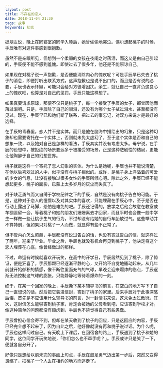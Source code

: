```yaml
---
layout: post
title: 不存在的恋人
date: 2018-11-04 21:30
tags: 故事
keywords: 初恋
---
```


据朋友说，晚上在同寝室的同学入睡后，她曾偷偷地哭泣。偶尔想起桃子的时候，手辰唯有对这件事感到很抱歉。

虽然不是亲眼所见，但想到一个柔弱的女孩在夜阑之时落泪，而这又是由自己引起的，手辰便不能不感到羞愧。即使过去了很多年，他还是不能原谅自己。

如果现在对桃子说一声抱歉，是否便能消除内心的愧疚呢？可是手辰早已失去了桃子的消息，即便打听出联系方式，这声抱歉也是说不出口的，而且是否有说的必要，手辰也表示怀疑，可能只会给对方徒增困扰。余生，就让自己一直背负这良心上的愧疚吧，也算是对自己的惩罚，手辰只能这样想了。

如果真要请求原谅，那便不仅只是桃子了，每一个接受了手辰的女子，都曾因他而落过泪吧。只是，手辰除了自己的眼泪，还没有为哪个女子拭过泪水，甚至都没有见过。现在，手辰早已和她们断了联系，把过去的事忘记，对双方来说才是最好的选择。

在手辰的青春里，恋人并不是实体，而只是他在脑海中描绘出的幻象，只是这种幻象却也需要寄托在一个实体上，否则就未免太虚幻了。至于这个实体是否和自己的想象一致，以及她对自己是怎样的看法，手辰其实并没有考虑太多。毋宁说，在手辰的设想中，被拒绝的场景要远多于被接受的场景，正是这种悲剧性的结局，更能让他陶醉于自己的幻想世界。

桃子就是这样一个寄托了恋人幻象的实体。为什么是她呢，手辰也并不能说清楚，在他以后喜欢过的人中，似乎没有与桃子相似的。或许，是桃子身上洋溢着的可爱的少女的气息，让没有接触过很多女性的手辰所倾心吧。除此之外，手辰已经不能想起更多，桃子的面影，已蒙上太多岁月的灰尘而失真了。

对于缺乏勇气而又自缚于学校纪律之下的手辰，自然是没有向桃子告白的可能。于是，这种对于恋人的憧憬以及对其实体的喜欢，只能埋藏在手辰心中，至于是否在行动上露出了马脚，恐怕是难免的吧。手辰还记得的，放学之后他会故意在教室或车棚逗留一会，等着桃子和她的朋友们姗姗离去才回家，而且平时也会像一般中学生一样做一些让桃子生气的行为，不过却没有给她的自行车胎放过气。这些举动并不算特别，但如果只对桃子一人而做，就显得有些不正常了。

但不管内心怎么煎熬，手辰都没有说过告白的话，也没有寄过告白的信，就这样过了两年，迎来了毕业。毕业之后，手辰也就没有机会再见到桃子了，他决定将这个恋人埋葬在心底，像曾经做过的那样。

不过，命运有时候就喜欢开玩笑，在高中的开学日，手辰居然见到了桃子，除了惊讶，便是狂喜了。手辰那颗已经逐渐平静的心，又开始不自觉地骚动起来。从几年前就开始郁积的情感，像不断往里面充气的气球，早晚会迎来爆炸的临点，手辰逐渐无法控制这气球的膨胀，只能静静地等待着爆炸的一刻。

终于，在某一个回家的晚上，手辰撕下某本辅导书的前言，在空白的地方写下了自己一直想说的话，然后把它装进信封，寄到了桃子的家里。后来手辰对于此事深感后悔，首先是不应该用什么辅导书的前言，对一封情书来说，这未免太过敷衍。其次，这封信怎么能够寄到桃子家，肯定会被她的父母看到吧，应该寄到学校才对。像这种简单的问题都没有顾虑到，手辰也不禁觉得自己有些愚蠢。

手辰曾担心信会寄不到，但却在某天收到了桃子的回应，只是这回应的内容，手辰已经完全想不起来了，因为自此之后，他好像就没有再和桃子说过话。为什么呢，手辰也这样问过自己。有天晚上下课后，在回宿舍的路上，手辰遇到了桃子和她的同学，这位同学开玩笑地说，「你们怎么也不牵手呢？」。手辰或许只是笑了一下，便就各自分开了。

好像只是想给以前未完的事画上句点，手辰在鼓足勇气迈出第一步后，突然又变得畏缩了，把桃子一个人丢在相约的地方而逃走了。
